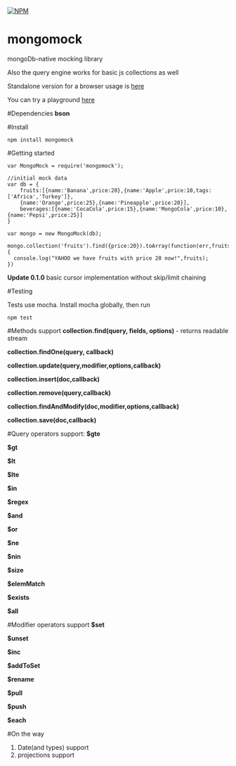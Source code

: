 [![NPM](https://nodei.co/npm/mongomock.png?downloads=true)](https://nodei.co/npm/mongomock/)

mongomock
=========

mongoDb-native mocking library

Also the query engine works for basic js collections as well

Standalone version for a browser usage is [here](https://github.com/AndrewGrachov/mongo-query)

You can try a playground [here](http://andrewgrachov.github.io/mongo-query/)

#Dependencies
**bson**

#Install
```
npm install mongomock
```

#Getting started

```
var MongoMock = require('mongomock');

//initial mock data
var db = {
	fruits:[{name:'Banana',price:20},{name:'Apple',price:10,tags:['Africa','Turkey']},
	{name:'Orange',price:25},{name:'Pineapple',price:20}],
	beverages:[{name:'CocaCola',price:15},{name:'MongoCola',price:10},{name:'Pepsi',price:25}]
}

var mongo = new MongoMock(db);

mongo.collection('fruits').find({price:20}).toArray(function(err,fruits){
  console.log("YAHOO we have fruits with price 20 now!",fruits);
})
```
**Update 0.1.0**
basic cursor implementation without skip/limit chaining

#Testing


Tests use mocha. Install mocha globally, then run

```
npm test
```

#Methods support
  **collection.find(query, fields, options)** - returns readable stream

  **collection.findOne(query, callback)**

  **collection.update(query,modifier,options,callback)**

  **collection.insert(doc,callback)**

  **collection.remove(query,callback)**

  **collection.findAndModify(doc,modifier,options,callback)**

  **collection.save(doc,callback)**

#Query operators support:
  **$gte**

  **$gt**

  **$lt**

  **$lte**

  **$in**

  **$regex**

  **$and**

  **$or**

  **$ne**

  **$nin**

  **$size**

  **$elemMatch**

  **$exists**

  **$all**

#Modifier operators support
  **$set**

  **$unset**

  **$inc**

  **$addToSet**

  **$rename**

  **$pull**

  **$push**

  **$each**

#On the way
1. Date(and types) support
2. projections support

